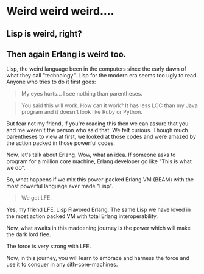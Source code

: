# Weird weird weird....



## Lisp is weird, right?



## Then again Erlang is weird too.



Lisp, the weird language been in the computers since the early dawn of what they call "technology". Lisp for the modern era seems too ugly to read. Anyone who tries to do it first goes: 



> My eyes hurts... I see nothing than parentheses.



> You said this will work. How can it work? It has less LOC than my Java program and it doesn't look like Ruby or Python.



But fear not my friend, if you're reading this then we can assure that you and me weren't the person who said that. We felt curious. Though much parentheses to view at first, we looked at those codes and were amazed by the action packed in those powerful codes.   


Now, let's talk about Erlang. Wow, what an idea. If someone asks to program for a million core machine, Erlang developer go like "This is what we do".



So, what happens if we mix this power-packed Erlang VM \(BEAM\) with the most powerful language ever made "Lisp". 



> We get LFE.



Yes, my friend LFE. Lisp Flavored Erlang. The same Lisp we have loved in the most action packed VM with total Erlang interoperability. 



Now, what awaits in this maddening journey is the power which will make the dark lord flee. 





The force is very strong with LFE.





Now, in this journey, you will learn to embrace and harness the force and use it to conquer in any sith-core-machines.





#   

#  

                                                      

